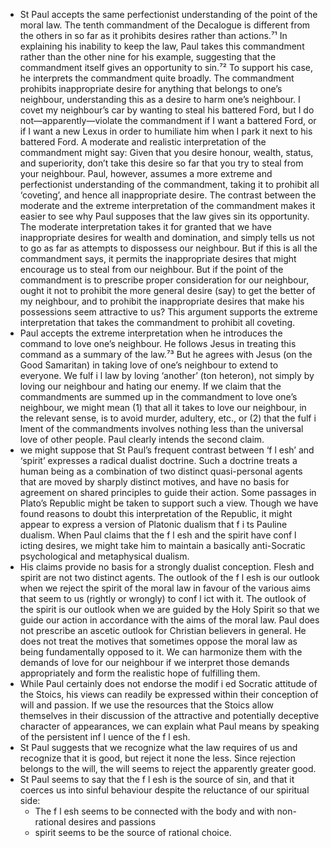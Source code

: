 - St Paul accepts the same perfectionist understanding of the point of the moral law. The tenth commandment of the Decalogue is different from the others in so far as it prohibits desires rather than actions.⁷¹ In explaining his inability to keep the law, Paul takes this commandment rather than the other nine for his example, suggesting that the commandment itself gives an opportunity to sin.⁷² To support his case, he interprets the commandment quite broadly. The commandment prohibits inappropriate desire for anything that belongs to one’s neighbour, understanding this as a desire to harm one’s neighbour. I covet my neighbour’s car by wanting to steal his battered Ford, but I do not—apparently—violate the commandment if I want a battered Ford, or if I want a new Lexus in order to humiliate him when I park it next to his battered Ford. A moderate and realistic interpretation of the commandment might say: Given that you desire honour, wealth, status, and superiority, don’t take this desire so far that you try to steal from your neighbour. Paul, however, assumes a more extreme and perfectionist understanding of the commandment, taking it to prohibit all ‘coveting’, and hence all inappropriate desire. The contrast between the moderate and the extreme interpretation of the commandment makes it easier to see why Paul supposes that the law gives sin its opportunity. The moderate interpretation takes it for granted that we have inappropriate desires for wealth and domination, and simply tells us not to go as far as attempts to dispossess our neighbour. But if this is all the commandment says, it permits the inappropriate desires that might encourage us to steal from our neighbour. But if the point of the commandment is to prescribe proper consideration for our neighbour, ought it not to prohibit the more general desire (say) to get the better of my neighbour, and to prohibit the inappropriate desires that make his possessions seem attractive to us? This argument supports the extreme interpretation that takes the commandment to prohibit all coveting.
- Paul accepts the extreme interpretation when he introduces the command to love one’s neighbour. He follows Jesus in treating this command as a summary of the law.⁷³ But he agrees with Jesus (on the Good Samaritan) in taking love of one’s neighbour to extend to everyone. We fulf i l law by loving ‘another’ (ton heteron), not simply by loving our neighbour and hating our enemy. If we claim that the commandments are summed up in the commandment to love one’s neighbour, we might mean (1) that all it takes to love our neighbour, in the relevant sense, is to avoid murder, adultery, etc., or (2) that the fulf i lment of the commandments involves nothing less than the universal love of other people. Paul clearly intends the second claim.
- we might suppose that St Paul’s frequent contrast between ‘f l esh’ and ‘spirit’ expresses a radical dualist doctrine. Such a doctrine treats a human being as a combination of two distinct quasi-personal agents that are moved by sharply distinct motives, and have no basis for agreement on shared principles to guide their action. Some passages in Plato’s Republic might be taken to support such a view. Though we have found reasons to doubt this interpretation of the Republic, it might appear to express a version of Platonic dualism that f i ts Pauline dualism. When Paul claims that the f l esh and the spirit have conf l icting desires, we might take him to maintain a basically anti-Socratic psychological and metaphysical dualism.
- His claims provide no basis for a strongly dualist conception. Flesh and spirit are not two distinct agents.
The outlook of the f l esh is our outlook when we reject the spirit of the moral law in favour of the various aims that seem to us (rightly or wrongly) to conf l ict with it. The outlook of the spirit is our outlook when we are guided by the Holy Spirit so that we guide our action in accordance with the aims of the moral law. Paul does not prescribe an ascetic outlook for Christian believers in general. He does not treat the motives that sometimes oppose the moral law as being fundamentally opposed to it. We can harmonize them with the demands of love for our neighbour if we interpret those demands appropriately and form the realistic hope of fulfilling them.
- While Paul certainly does not endorse the modif i ed Socratic attitude of the Stoics, his views can readily be expressed within their conception of will and passion. If we use the resources that the Stoics allow themselves in their discussion of the attractive and potentially deceptive character of appearances, we can explain what Paul means by speaking of the persistent inf l uence of the f l esh.
- St Paul suggests that we recognize what the law requires of us and recognize that it is good, but reject it none the less. Since rejection belongs to the will, the will seems to reject the apparently greater good.
- St Paul seems to say that the f l esh is the source of sin, and that it coerces us into sinful behaviour despite the reluctance of our spiritual side:
    - The f l esh seems to be connected with the body and with non-rational desires and passions
    - spirit seems to be the source of rational choice.